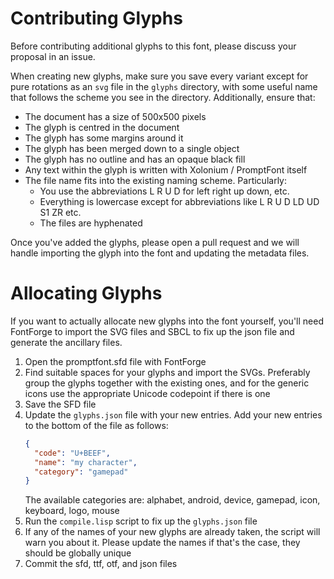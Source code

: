 # Contributing Glyphs
Before contributing additional glyphs to this font, please discuss your proposal in an issue.

When creating new glyphs, make sure you save every variant except for pure rotations as an `svg` file in the `glyphs` directory, with some useful name that follows the scheme you see in the directory. Additionally, ensure that:

- The document has a size of 500x500 pixels
- The glyph is centred in the document
- The glyph has some margins around it
- The glyph has been merged down to a single object
- The glyph has no outline and has an opaque black fill
- Any text within the glyph is written with Xolonium / PromptFont itself
- The file name fits into the existing naming scheme. Particularly:
  - You use the abbreviations L R U D for left right up down, etc.
  - Everything is lowercase except for abbreviations like L R U D LD UD S1 ZR etc.
  - The files are hyphenated

Once you've added the glyphs, please open a pull request and we will handle importing the glyph into the font and updating the metadata files.

# Allocating Glyphs
If you want to actually allocate new glyphs into the font yourself, you'll need FontForge to import the SVG files and SBCL to fix up the json file and generate the ancillary files.

1. Open the promptfont.sfd file with FontForge
2. Find suitable spaces for your glyphs and import the SVGs. Preferably group the glyphs together with the existing ones, and for the generic icons use the appropriate Unicode codepoint if there is one
3. Save the SFD file
4. Update the `glyphs.json` file with your new entries. Add your new entries to the bottom of the file as follows:
   ```json
   {
     "code": "U+BEEF",
     "name": "my character",
     "category": "gamepad"
   }
   ```
   The available categories are: alphabet, android, device, gamepad, icon, keyboard, logo, mouse
5. Run the `compile.lisp` script to fix up the `glyphs.json` file
6. If any of the names of your new glyphs are already taken, the script will warn you about it. Please update the names if that's the case, they should be globally unique
7. Commit the sfd, ttf, otf, and json files
